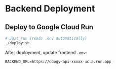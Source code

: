 # Backend Deployment

## Deploy to Google Cloud Run

```bash
# Just run (reads .env automatically)
./deploy.sh
```

After deployment, update frontend `.env`:
```
BACKEND_URL=https://doogy-api-xxxxx-uc.a.run.app
```